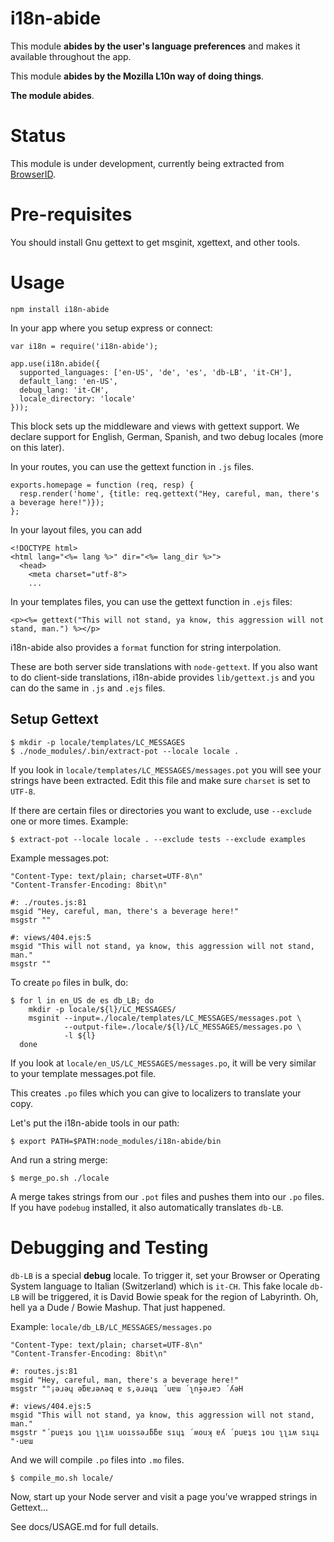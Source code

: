 # i18n-abide

This module **abides by the user's language preferences** and makes it
available throughout the app.

This module **abides by the Mozilla L10n way of doing things**.

**The module abides**.

# Status

This module is under development, currently being extracted from [BrowserID](https://github.com/mozilla/browserid).

# Pre-requisites

You should install Gnu gettext to get msginit, xgettext, and other tools.

# Usage

    npm install i18n-abide

In your app where you setup express or connect:

    var i18n = require('i18n-abide');

    app.use(i18n.abide({
      supported_languages: ['en-US', 'de', 'es', 'db-LB', 'it-CH'],
      default_lang: 'en-US',
      debug_lang: 'it-CH',
      locale_directory: 'locale'
    }));

This block sets up the middleware and views with gettext support. We declare
support for English, German, Spanish, and two debug locales (more on this later).

In your routes, you can use the gettext function in ``.js`` files.

    exports.homepage = function (req, resp) {
      resp.render('home', {title: req.gettext("Hey, careful, man, there's a beverage here!")});
    };

In your layout files, you can add

    <!DOCTYPE html>
    <html lang="<%= lang %>" dir="<%= lang_dir %>">
      <head>
        <meta charset="utf-8">
        ...

In your templates files, you can use the gettext function in ``.ejs`` files:

    <p><%= gettext("This will not stand, ya know, this aggression will not stand, man.") %></p>

i18n-abide also provides a ``format`` function for string interpolation.

These are both server side translations with ``node-gettext``. If you also want to do client-side translations,
i18n-abide provides ``lib/gettext.js`` and you can do the same in ``.js`` and ``.ejs`` files.

## Setup Gettext

    $ mkdir -p locale/templates/LC_MESSAGES
    $ ./node_modules/.bin/extract-pot --locale locale .

If you look in ``locale/templates/LC_MESSAGES/messages.pot`` you will see your strings have been extracted.
Edit this file and make sure ``charset`` is set to ``UTF-8``.

If there are certain files or directories you want to exclude, use `--exclude` one or more times. Example:

    $ extract-pot --locale locale . --exclude tests --exclude examples

Example messages.pot:

    "Content-Type: text/plain; charset=UTF-8\n"
    "Content-Transfer-Encoding: 8bit\n"

    #: ./routes.js:81
    msgid "Hey, careful, man, there's a beverage here!"
    msgstr ""

    #: views/404.ejs:5
    msgid "This will not stand, ya know, this aggression will not stand, man."
    msgstr ""

To create ``po`` files in bulk, do:

    $ for l in en_US de es db_LB; do
        mkdir -p locale/${l}/LC_MESSAGES/
        msginit --input=./locale/templates/LC_MESSAGES/messages.pot \
                --output-file=./locale/${l}/LC_MESSAGES/messages.po \
                -l ${l}
      done

If you look at ``locale/en_US/LC_MESSAGES/messages.po``, it will be very similar to your template messages.pot file.

This creates ``.po`` files which you can give to localizers to translate your copy.

Let's put the i18n-abide tools in our path:

    $ export PATH=$PATH:node_modules/i18n-abide/bin

And run a string merge:

    $ merge_po.sh ./locale

A merge takes strings from our ``.pot`` files and pushes them into our ``.po`` files. If you have ``podebug`` installed, it also automatically translates ``db-LB``.

# Debugging and Testing

``db-LB`` is a special
**debug** locale. To trigger it, set your Browser or Operating System language to Italian (Switzerland) which is ``it-CH``.  This fake locale ``db-LB`` will be triggered, it is David Bowie speak for the region of Labyrinth. Oh, hell ya a Dude / Bowie Mashup.
That just happened.

Example: ``locale/db_LB/LC_MESSAGES/messages.po``

    "Content-Type: text/plain; charset=UTF-8\n"
    "Content-Transfer-Encoding: 8bit\n"

    #: routes.js:81
    msgid "Hey, careful, man, there's a beverage here!"
    msgstr "‮Hǝʎ´ ɔɐɹǝɟnʅ´ ɯɐu´ ʇɥǝɹǝ,s ɐ qǝʌǝɹɐƃǝ ɥǝɹǝ¡"

    #: views/404.ejs:5
    msgid "This will not stand, ya know, this aggression will not stand, man."
    msgstr "‮⊥ɥıs ʍıʅʅ uoʇ sʇɐup´ ʎɐ ʞuoʍ´ ʇɥıs ɐƃƃɹǝssıou ʍıʅʅ uoʇ sʇɐup´ ɯɐu·"

And we will compile ``.po`` files into ``.mo`` files.

    $ compile_mo.sh locale/

Now, start up your Node server and visit a page you've wrapped strings in Gettext...

See docs/USAGE.md for full details.